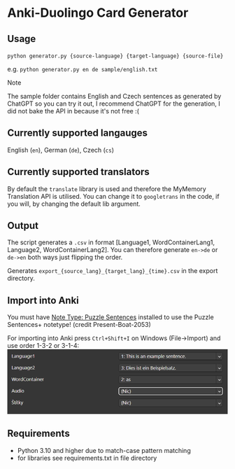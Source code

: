 # Anki-Duolingo Card Generator
## Usage
``python generator.py {source-language} {target-language} {source-file}``

e.g. ``python generator.py en de sample/english.txt``

> [!NOTE]
> The sample folder contains English and Czech sentences as generated by ChatGPT so you can try it out, I recommend ChatGPT for the generation, I did not bake the API in because it's not free :(

## Currently supported langauges
English (``en``), German (``de``), Czech (``cs``)

## Currently supported translators
By default the ``translate`` library is used and therefore the MyMemory Translation API is utilised. You can change it to ``googletrans`` in the code, if you will, by changing the default lib argument. 

## Output
The script generates a ``.csv`` in format [Language1, WordContainerLang1, Language2, WordContainerLang2]. You can therefore generate ``en->de`` or ``de->en`` both ways just flipping the order. 

Generates ``export_{source_lang}_{target_lang}_{time}.csv`` in the export directory.

## Import into Anki
You must have [Note Type: Puzzle Sentences](https://ankiweb.net/shared/info/1522392024) installed to use the Puzzle Sentences+ notetype! (credit Present-Boat-2053)

For importing into Anki press ``Ctrl+Shift+I`` on Windows (File->Import) and use order 1-3-2 or 3-1-4:
![alt text](docs/obrazek-1.png)

## Requirements
- Python 3.10 and higher due to match-case pattern matching
- for libraries see requirements.txt in file directory